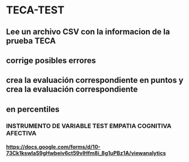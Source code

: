 # TECA-TEST
## Lee un archivo CSV con la informacion de la prueba TECA 
## corrige posibles errores 
## crea la evaluación correspondiente en puntos y crea la evaluación correspondiente 
## en percentiles

### INSTRUMENTO DE VARIABLE TEST EMPATIA COGNITIVA AFECTIVA

#### https://docs.google.com/forms/d/10-73Ck1kswIaS9gHwbeiv6ct59vIHfm8i_8g1uPBz1A/viewanalytics

